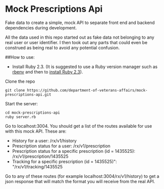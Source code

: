 # Mock Prescriptions Api

Fake data to create a simple, mock API to separate front end and backend dependencies during development.

All the data used in this repo started out as fake data not belonging to any real user or user identifier.  I then took out any parts that could even be construed as being real to avoid any potential confusion.  

##How to use:

- Install Ruby 2.3. (It is suggested to use a Ruby version manager such as [rbenv](https://github.com/rbenv/rbenv#installation) and then to [install Ruby 2.3](https://github.com/rbenv/rbenv#installing-ruby-versions)).

Clone the repo
```
git clone https://github.com/department-of-veterans-affairs/mock-prescriptions-api.git
```

Start the server:

```
cd mock-prescriptions-api
ruby server.rb
```


Go to localhost:3004. You should get a list of the routes available for use with this mock API. These are:

- History for a user: /rx/v1/history
- Prescription status for a user: /rx/v1/prescription
- Prescription status for a specific prescription (id = 1435525): /rx/v1/prescription/1435525
- Tracking for a specific prescription (id = 1435525)": "/rx/v1/tracking/1435525

Go to any of these routes (for example localhost:3004/rx/v1/history) to get a json response that will match the format you will receive from the real API. 
